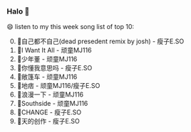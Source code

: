 

### Halo 👋

😄 listen to my this week song list of top 10:

0. 🌈自己都不自己(dead presedent remix by josh) - 瘦子E.SO
1. 🌈I Want It All - 顽童MJ116
2. 🌈少年董  - 顽童MJ116
3. 🌈你懂我意思吗 - 瘦子E.SO
4. 🌈敞篷车 - 顽童MJ116
5. 🌈地痞 - 顽童MJ116/瘦子E.SO
6. 🌈浪漫一下 - 顽童MJ116
7. 🌈Southside - 顽童MJ116
8. 🌈CHANGE - 瘦子E.SO
9. 🌈天的创作 - 瘦子E.SO

